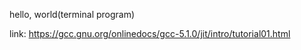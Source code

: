 hello, world(terminal program)

link:
https://gcc.gnu.org/onlinedocs/gcc-5.1.0/jit/intro/tutorial01.html

